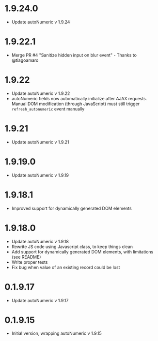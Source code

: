 # 1.9.24.0

- Update autoNumeric v 1.9.24

# 1.9.22.1

- Merge PR #4 "Sanitize hidden input on blur event" - Thanks to @tiagoamaro

# 1.9.22

- Update autoNumeric v 1.9.22
- autoNumeric fields now automatically initialize after AJAX requests.
Manual DOM modification (through JavaScript) must still trigger `refresh_autonumeric` event manually

# 1.9.21

- Update autoNumeric v 1.9.21

# 1.9.19.0

- Update autoNumeric v 1.9.19

# 1.9.18.1

- Improved support for dynamically generated DOM elements

# 1.9.18.0

- Update autoNumeric v 1.9.18
- Rewrite JS code using Javascript class, to keep things clean
- Add support for dynamically generated DOM elements, with limitations (see README)
- Write proper tests
- Fix bug when value of an existing record could be lost

# 0.1.9.17

- Update autoNumeric v 1.9.17

# 0.1.9.15

- Initial version, wrapping autoNumeric v 1.9.15